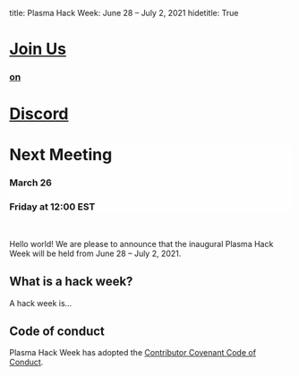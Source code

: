 title: Plasma Hack Week: June 28 – July 2, 2021
hidetitle: True

<!-- Feature Cards -->
<div class="feature-row">
    <!-- Feature 1 -->
    <div class="feature-column">
        <a class="feature-link">
        <div class="feature-card" 
              style="background-image: linear-gradient(rgba(255, 255, 255, 0.5),
                                       rgba(255, 255, 255, 0.5)), 
                                       none;
              background-color: var(--plasmapy-light-red)">
            <div>
            </div>
        </div>
        </a>
    </div>
    <!-- Feature 2 -->
    <div class="feature-column">
        <a class="feature-link" href="https://discord.gg/TFfJ3MBQ">
        <div class="feature-card">
            <div>
                <h1>Join Us</h1>
                <h3>on</h3>
                <h1>Discord</h1>
            </div>
        </div>
        </a>
    </div>
    <!-- Feature 3 -->
    <div class="feature-column">
        <a class="feature-link">
        <div class="feature-card" 
              style="background-image: linear-gradient(rgba(255, 255, 255, 0.5), 
                                       rgba(255, 255, 255, 0.5)), 
                                       none; 
                     background-color: var(--plasmapy-light-bluegreen)">
            <div>
                <h1>Next Meeting</h1>
                <h3>March 26</h3>
                <h3>Friday at 12:00 EST</h3>
            </div>
        </div>
        </a>
    </div>
</div>

<br>

Hello world!  We are please to announce that the inaugural Plasma Hack Week 
will be held from June 28 – July 2, 2021.

## What is a hack week?

A hack week is...


## Code of conduct

Plasma Hack Week has adopted the [Contributor Covenant Code of
Conduct](https://www.contributor-covenant.org/version/2/0/code_of_conduct/).
